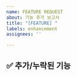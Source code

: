 ```yaml
---
name: FEATURE REQUEST
about: 기능 추가 보고서
title: "[FEATURE] "
labels: enhancement
assignees: ''

---
```


## **✅ 추가/누락된 기능**
